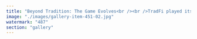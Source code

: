 ```yaml
---
title: "Beyond Tradition: The Game Evolves<br /><br />TradFi played its hand, stacking the deck with centralized control, opaque systems, and inefficiencies masked as stability. But we see the board differently.<br /><br />Decentralized coordination isn’t just an alternative—it’s the meta-strategy. While they hedge against systemic cracks, we sculpt fluid networks that respond, adapt, and optimize in real-time.<br /><br />EigenLayer, Morpho, Ethereum—the resonance of liquidity, influence, and autonomy fuses into Fractal Synchronization. TradFi’s linear game crumbles as dynamic systems recalibrate.<br /><br />This isn’t about winning by their rules. It’s about rewriting them entirely.<br /><br /><br />#DecentralizedSynchronization <br />#SystemicRecalibration <br />#FractalResonance <br />#BeyondTradFi<br /><br />cc Ethereum Foundation Eigen Labs Morpho<br />cc Solana Foundation"
image: "./images/gallery-item-451-02.jpg"
watermark: "487"
section: "gallery"
---
```

